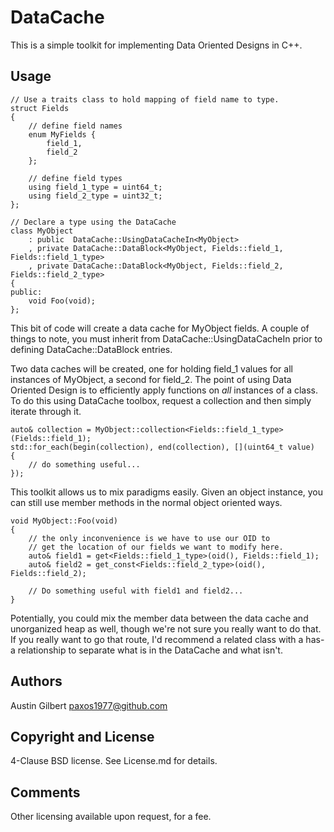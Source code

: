 # DataCache

This is a simple toolkit for implementing Data Oriented Designs in C++. 

## Usage

	// Use a traits class to hold mapping of field name to type.
	struct Fields
	{
		// define field names
		enum MyFields {
			field_1,
			field_2
		};

		// define field types
		using field_1_type = uint64_t;
		using field_2_type = uint32_t;
	};
	
    // Declare a type using the DataCache
    class MyObject
        : public  DataCache::UsingDataCacheIn<MyObject>
        , private DataCache::DataBlock<MyObject, Fields::field_1, Fields::field_1_type>
        , private DataCache::DataBlock<MyObject, Fields::field_2, Fields::field_2_type>
    {
    public:
    	void Foo(void);
    };

This bit of code will create a data cache for MyObject fields. A couple of things to note, you must inherit from DataCache::UsingDataCacheIn prior to defining DataCache::DataBlock entries.

Two data caches will be created, one for holding field_1 values for all instances of MyObject, a second for field_2. The point of using Data Oriented Design is to efficiently apply functions on _all_ instances of a class. To do this using DataCache toolbox, request a collection and then simply iterate through it.

    auto& collection = MyObject::collection<Fields::field_1_type>(Fields::field_1);
    std::for_each(begin(collection), end(collection), [](uint64_t value)
    {
    	// do something useful...
    });

This toolkit allows us to mix paradigms easily. Given an object instance, you can still use member methods in the normal object oriented ways.

	void MyObject::Foo(void)
	{
		// the only inconvenience is we have to use our OID to 
		// get the location of our fields we want to modify here.
		auto& field1 = get<Fields::field_1_type>(oid(), Fields::field_1);
		auto& field2 = get_const<Fields::field_2_type>(oid(), Fields::field_2);

		// Do something useful with field1 and field2...
	}

Potentially, you could mix the member data between the data cache and unorganized heap as well, though we're not sure you really want to do that. If you really want to go that route, I'd recommend a related class with a has-a relationship to separate what is in the DataCache and what isn't.

## Authors

Austin Gilbert <paxos1977@github.com>

## Copyright and License

4-Clause BSD license. See License.md for details.

## Comments

Other licensing available upon request, for a fee.

